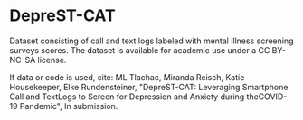 # DepreST-CAT
Dataset consisting of call and text logs labeled with mental illness screening surveys scores. The dataset is available for academic use under a CC BY-NC-SA license. 

If data or code is used, cite:
ML Tlachac, Miranda Reisch, Katie Housekeeper, Elke Rundensteiner, "DepreST-CAT: Leveraging Smartphone Call and TextLogs to Screen for Depression and Anxiety during theCOVID-19 Pandemic", In submission.
